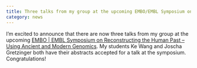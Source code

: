 ```yaml
---
title: Three talks from my group at the upcoming EMBO/EMBL Symposium on Reconstructing the Human Past
category: news
---
```


I’m excited to announce that there are now three talks from my group at the upcoming [EMBO | EMBL Symposium on Reconstructing the Human Past – Using Ancient and Modern Genomics](https://www.embo-embl-symposia.org/symposia/2019/EES19-02/speakers_organiser_gallery/index.html). My students Ke Wang and Joscha Gretzinger both have their abstracts accepted for a talk at the symposium. Congratulations!